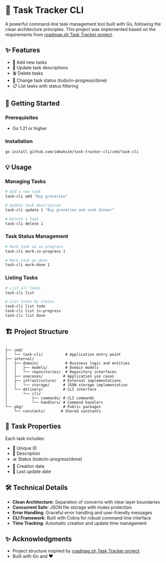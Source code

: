 # 📝 Task Tracker CLI

A powerful command-line task management tool built with Go, following the clean architecture principles. This project was implemented based on the requirements from [roadmap.sh Task Tracker project](https://roadmap.sh/projects/task-tracker).

## ✨ Features

- 📌 Add new tasks
- 📝 Update task descriptions
- 🗑️ Delete tasks
- 🔄 Change task status (todo/in-progress/done)
- 📋 List tasks with status filtering

## 🚀 Getting Started

### Prerequisites

- Go 1.21 or higher

### Installation

```bash
go install github.com/idmaksim/task-tracker-cli/cmd/task-cli
```

## 💡 Usage

### Managing Tasks

```bash
# Add a new task
task-cli add "Buy groceries"

# Update task description
task-cli update 1 "Buy groceries and cook dinner"

# Delete a task
task-cli delete 1
```

### Task Status Management

```bash
# Mark task as in progress
task-cli mark-in-progress 1

# Mark task as done
task-cli mark-done 1
```

### Listing Tasks

```bash
# List all tasks
task-cli list

# List tasks by status
task-cli list todo
task-cli list in-progress
task-cli list done
```

## 🏗️ Project Structure

```
.
├── cmd/
│   └── task-cli/          # Application entry point
├── internal/
│   ├── domain/            # Business logic and entities
│   │   ├── models/        # Domain models
│   │   └── repositories/  # Repository interfaces
│   ├── usecases/         # Application use cases
│   ├── infrastructure/   # External implementations
│   │   └── storage/      # JSON storage implementation
│   └── delivery/         # CLI interface
│       └── cli/
│           ├── commands/ # CLI commands
│           └── handlers/ # Command handlers
└── pkg/                  # Public packages
    └── constants/       # Shared constants
```

## 🎯 Task Properties

Each task includes:

- 🔑 Unique ID
- 📄 Description
- 📊 Status (todo/in-progress/done)
- 📅 Creation date
- 🔄 Last update date

## 🛠️ Technical Details

- **Clean Architecture**: Separation of concerns with clear layer boundaries
- **Concurrent Safe**: JSON file storage with mutex protection
- **Error Handling**: Graceful error handling and user-friendly messages
- **CLI Framework**: Built with Cobra for robust command-line interface
- **Time Tracking**: Automatic creation and update time management

## ✨ Acknowledgments

- Project structure inspired by [roadmap.sh Task Tracker project](https://roadmap.sh/projects/task-tracker)
- Built with Go and ❤️
